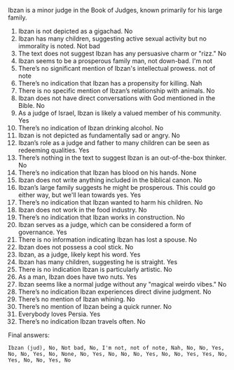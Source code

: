 Ibzan is a minor judge in the Book of Judges, known primarily for his large family.

1. Ibzan is not depicted as a gigachad. No
2. Ibzan has many children, suggesting active sexual activity but no immorality is noted. Not bad
3. The text does not suggest Ibzan has any persuasive charm or "rizz." No
4. Ibzan seems to be a prosperous family man, not down-bad. I'm not
5. There’s no significant mention of Ibzan's intellectual prowess. not of note
6. There’s no indication that Ibzan has a propensity for killing. Nah
7. There is no specific mention of Ibzan’s relationship with animals. No
8. Ibzan does not have direct conversations with God mentioned in the Bible. No
9. As a judge of Israel, Ibzan is likely a valued member of his community. Yes
10. There’s no indication of Ibzan drinking alcohol. No
11. Ibzan is not depicted as fundamentally sad or angry. No
12. Ibzan’s role as a judge and father to many children can be seen as redeeming qualities. Yes
13. There’s nothing in the text to suggest Ibzan is an out-of-the-box thinker. No
14. There’s no indication that Ibzan has blood on his hands. None
15. Ibzan does not write anything included in the biblical canon. No
16. Ibzan’s large family suggests he might be prosperous. This could go either way, but we'll lean towards yes. Yes
17. There’s no indication that Ibzan wanted to harm his children. No
18. Ibzan does not work in the food industry. No
19. There’s no indication that Ibzan works in construction. No
20. Ibzan serves as a judge, which can be considered a form of governance. Yes
21. There is no information indicating Ibzan has lost a spouse. No
22. Ibzan does not possess a cool stick. No
23. Ibzan, as a judge, likely kept his word. Yes
24. Ibzan has many children, suggesting he is straight. Yes
25. There is no indication Ibzan is particularly artistic. No
26. As a man, Ibzan does have two nuts. Yes
27. Ibzan seems like a normal judge without any "magical weirdo vibes." No
28. There’s no indication Ibzan experiences direct divine judgment. No
29. There’s no mention of Ibzan whining. No
30. There’s no mention of Ibzan being a quick runner. No
31. Everybody loves Persia. Yes
32. There’s no indication Ibzan travels often. No

Final answers:

```Ibzan (jud), No, Not bad, No, I'm not, not of note, Nah, No, No, Yes, No, No, Yes, No, None, No, Yes, No, No, No, Yes, No, No, Yes, Yes, No, Yes, No, No, Yes, No```